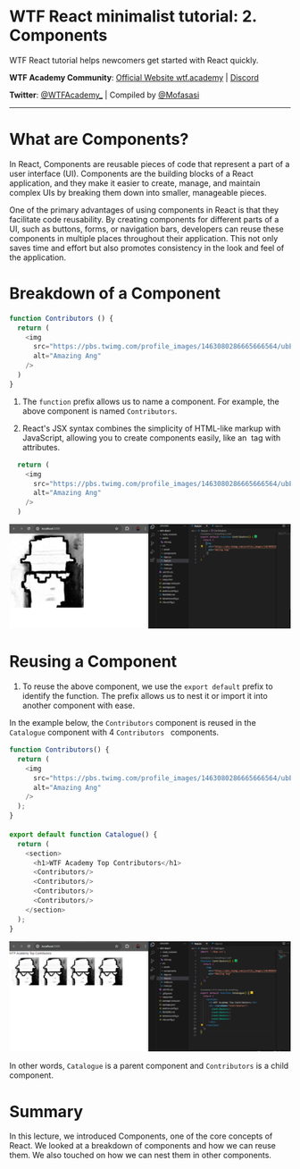 # WTF React minimalist tutorial: 2. Components

WTF React tutorial helps newcomers get started with React quickly.

**WTF Academy Community**: [Official Website wtf.academy](https://wtf.academy) | [Discord](https://discord.gg/5akcruXrsk)

**Twitter**: [@WTFAcademy_](https://twitter.com/WTFAcademy_) | Compiled by [@Mofasasi](https://twitter.com/mofasasi)

---

# What are Components?

In React, Components are reusable pieces of code that represent a part of a user interface (UI). Components are the building blocks of a React application, and they make it easier to create, manage, and maintain complex UIs by breaking them down into smaller, manageable pieces.

One of the primary advantages of using components in React is that they facilitate code reusability. By creating components for different parts of a UI, such as buttons, forms, or navigation bars, developers can reuse these components in multiple places throughout their application. This not only saves time and effort but also promotes consistency in the look and feel of the application.


# Breakdown of a Component

```javascript
function Contributors () {
  return (
    <img
      src="https://pbs.twimg.com/profile_images/1463080286665666564/ubE1IWCT_400x400.jpg"
      alt="Amazing Ang"
    />
  )
}
```

1. The `function` prefix allows us to name a component. For example, the above component is named `Contributors`. 

2. React's JSX syntax combines the simplicity of HTML-like markup with JavaScript, allowing you to create components easily, like an <img /> tag with attributes.

```javascript
  return (
    <img
      src="https://pbs.twimg.com/profile_images/1463080286665666564/ubE1IWCT_400x400.jpg"
      alt="Amazing Ang"
    />
  )
```
![2-2](./img/2-2.png) 

# Reusing a Component

1. To reuse the above component, we use the `export default` prefix to identify the function. The prefix allows us to nest it or import it into another component with ease. 

In the example below, the `Contributors` component is reused in the `Catalogue` component with 4 `Contributors ` components. 

```javascript
function Contributors() {
  return (
    <img
      src="https://pbs.twimg.com/profile_images/1463080286665666564/ubE1IWCT_400x400.jpg"
      alt="Amazing Ang"
    />
  );
}

export default function Catalogue() {
  return (
    <section>
      <h1>WTF Academy Top Contributors</h1>
      <Contributors/>
      <Contributors/>
      <Contributors/>
      <Contributors/>
    </section>
  );
}
```
![2-1](./img/2-1.png) 

In other words, `Catalogue` is a parent component and `Contributors` is a child component. 

# Summary

In this lecture, we introduced Components, one of the core concepts of React. We looked at a breakdown of components and how we can reuse them. We also touched on how we can nest them in other components. 
